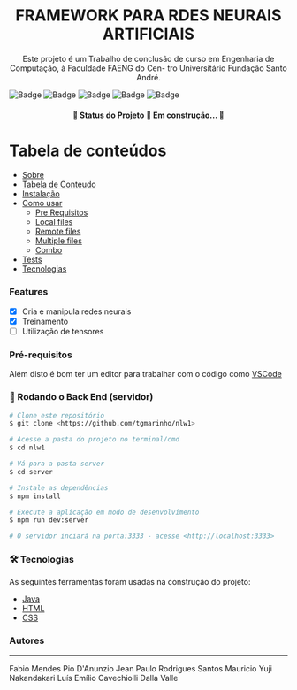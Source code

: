 <h1 align="center">FRAMEWORK PARA RDES NEURAIS ARTIFICIAIS</h1>

<p align="center">Este projeto é um Trabalho de conclusão de curso em Engenharia de
Computação, à Faculdade FAENG do Cen-
tro Universitário Fundação Santo André. </p>

![Badge](https://img.shields.io/github/issues/StackDev-TCC/framework-neural_network)
![Badge](https://img.shields.io/github/forks/StackDev-TCC/framework-neural_network)
![Badge](https://img.shields.io/github/stars/StackDev-TCC/framework-neural_network)
![Badge](https://img.shields.io/github/license/StackDev-TCC/framework-neural_network)
![Badge](https://img.shields.io/twitter/url?url=https%3A%2F%2Fgithub.com%2FStackDev-TCC%2Fframework-neural_network
)

<h4 align="center"> 
	🚧  Status do Projeto 🚧 Em construção...  🚧
</h4>



Tabela de conteúdos
=================
<!--ts-->
   * [Sobre](#Sobre)
   * [Tabela de Conteudo](#tabela-de-conteudo)
   * [Instalação](#instalacao)
   * [Como usar](#como-usar)
      * [Pre Requisitos](#pre-requisitos)
      * [Local files](#local-files)
      * [Remote files](#remote-files)
      * [Multiple files](#multiple-files)
      * [Combo](#combo)
   * [Tests](#testes)
   * [Tecnologias](#tecnologias)
<!--te-->

### Features

- [x] Cria e manipula redes neurais
- [x] Treinamento
- [ ] Utilização de tensores

### Pré-requisitos


Além disto é bom ter um editor para trabalhar com o código como [VSCode](https://code.visualstudio.com/)

### 🎲 Rodando o Back End (servidor)

```bash
# Clone este repositório
$ git clone <https://github.com/tgmarinho/nlw1>

# Acesse a pasta do projeto no terminal/cmd
$ cd nlw1

# Vá para a pasta server
$ cd server

# Instale as dependências
$ npm install

# Execute a aplicação em modo de desenvolvimento
$ npm run dev:server

# O servidor inciará na porta:3333 - acesse <http://localhost:3333>
```

### 🛠 Tecnologias

As seguintes ferramentas foram usadas na construção do projeto:

- [Java](https://www.java.com/)
- [HTML](https://)
- [CSS](https://)

### Autores
---

Fabio Mendes Pio D'Anunzio
Jean Paulo Rodrigues Santos
Mauricio Yuji Nakandakari
Luís Emílio Cavechiolli Dalla Valle
